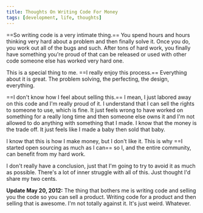 ```yaml
---
title: Thoughts On Writing Code For Money
tags: [development, life, thoughts]
---
```


==So writing code is a very intimate thing.== You spend hours and hours thinking very hard about a problem and then finally solve it. Once you do, you work out all of the bugs and such. After tons of hard work, you finally have something you're proud of that can be released or used with other code someone else has worked very hard one.

This is a special thing to me. ==I really enjoy this process.== Everything about it is great. The problem solving, the perfecting, the design, everything.

==I don't know how I feel about selling this.== I mean, I just labored away on this code and I'm really proud of it. I understand that I can sell the rights to someone to use, which is fine. It just feels wrong to have worked on something for a really long time and then someone else owns it and I'm not allowed to do anything with something that I made. I know that the money is the trade off. It just feels like I made a baby then sold that baby.

I know that this is how I make money, but I don't like it. This is why ==I started open sourcing as much as I can== so I, and the entire community, can benefit from my hard work.

I don't really have a conclusion, just that I'm going to try to avoid it as much as possible. There's a lot of inner struggle with all of this. Just thought I'd  share my two cents.

**Update May 20, 2012:** The thing that bothers me is writing code and selling you the code so you can sell a product. Writing code for a product and then selling that is awesome. I'm not totally against it. It's just weird. Whatever.
